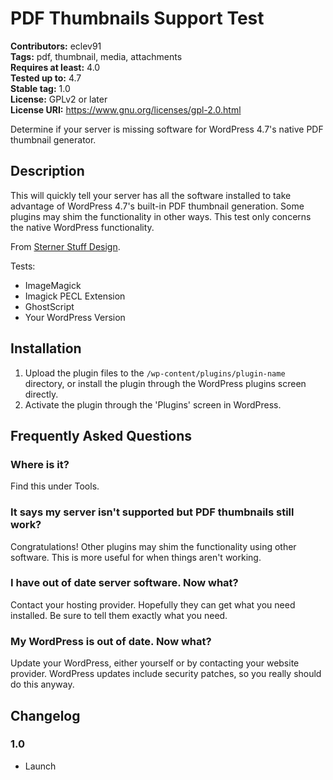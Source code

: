 # PDF Thumbnails Support Test 
**Contributors:** eclev91  
**Tags:** pdf, thumbnail, media, attachments  
**Requires at least:** 4.0  
**Tested up to:** 4.7  
**Stable tag:** 1.0  
**License:** GPLv2 or later  
**License URI:** https://www.gnu.org/licenses/gpl-2.0.html  

Determine if your server is missing software for WordPress 4.7's native PDF thumbnail generator.


## Description 

This will quickly tell your server has all the software installed to take advantage of WordPress 4.7's built-in PDF thumbnail generation. Some plugins may shim the functionality in other ways. This test only concerns the native WordPress functionality.

From [Sterner Stuff Design](https://sternerstuffdesign.com).

Tests:
* ImageMagick
* Imagick PECL Extension
* GhostScript
* Your WordPress Version


## Installation 

1. Upload the plugin files to the `/wp-content/plugins/plugin-name` directory, or install the plugin through the WordPress plugins screen directly.
2. Activate the plugin through the 'Plugins' screen in WordPress.



## Frequently Asked Questions 


### Where is it? 

Find this under Tools.


### It says my server isn't supported but PDF thumbnails still work? 

Congratulations! Other plugins may shim the functionality using other software. This is more useful for when things aren't working.


### I have out of date server software. Now what? 

Contact your hosting provider. Hopefully they can get what you need installed. Be sure to tell them exactly what you need.


### My WordPress is out of date. Now what? 

Update your WordPress, either yourself or by contacting your website provider. WordPress updates include security patches, so you really should do this anyway.


## Changelog 


### 1.0 
* Launch
